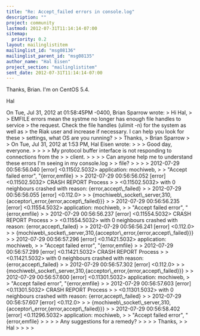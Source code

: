 ```yaml
---
title: "Re: Accept_failed errors in console.log"
description: ""
project: community
lastmod: 2012-07-31T11:14:14-07:00
sitemap:
  priority: 0.2
layout: mailinglistitem
mailinglist_id: "msg08136"
mailinglist_parent_id: "msg08135"
author_name: "Hal Eisen"
project_section: "mailinglistitem"
sent_date: 2012-07-31T11:14:14-07:00
---
```



Thanks, Brian. I'm on CentOS 5.4.

Hal

On Tue, Jul 31, 2012 at 01:58:45PM -0400, Brian Sparrow wrote:
&gt; Hi Hal,
&gt; 
&gt; EMFILE errors mean the systme no longer has enough file handles to service
&gt; the request. Check the file handles (ulimit -n) for the system as well as
&gt; the Riak user and increase if necessary. I can help you look for these
&gt; settings, what OS are you running?
&gt; 
&gt; Thanks,
&gt; Brian Sparrow
&gt; 
&gt; On Tue, Jul 31, 2012 at 1:53 PM, Hal Eisen  wrote:
&gt; 
&gt; &gt; Good day, everyone.
&gt; &gt;
&gt; &gt; My protocol buffer interface is not responding to connections from the
&gt; &gt; client.
&gt; &gt;
&gt; &gt; Can anyone help me to understand these errors I'm seeing in my console.log
&gt; &gt; file?
&gt; &gt;
&gt; &gt; 2012-07-29 00:56:56.040 [error] &lt;0.11502.5032&gt; application: mochiweb,
&gt; &gt; "Accept failed error", "{error,emfile}
&gt; &gt; 2012-07-29 00:56:56.052 [error] &lt;0.11502.5032&gt; CRASH REPORT Process
&gt; &gt; &lt;0.11502.5032&gt; with 0 neighbours crashed with reason: {error,accept\\_failed}
&gt; &gt; 2012-07-29 00:56:56.055 [error] &lt;0.112.0&gt;
&gt; &gt; {mochiweb\\_socket\\_server,310,{acceptor\\_error,{error,accept\\_failed}}}
&gt; &gt; 2012-07-29 00:56:56.235 [error] &lt;0.11554.5032&gt; application: mochiweb,
&gt; &gt; "Accept failed error", "{error,emfile}
&gt; &gt; 2012-07-29 00:56:56.237 [error] &lt;0.11554.5032&gt; CRASH REPORT Process
&gt; &gt; &lt;0.11554.5032&gt; with 0 neighbours crashed with reason: {error,accept\\_failed}
&gt; &gt; 2012-07-29 00:56:56.241 [error] &lt;0.112.0&gt;
&gt; &gt; {mochiweb\\_socket\\_server,310,{acceptor\\_error,{error,accept\\_failed}}}
&gt; &gt; 2012-07-29 00:56:57.296 [error] &lt;0.11421.5032&gt; application: mochiweb,
&gt; &gt; "Accept failed error", "{error,emfile}
&gt; &gt; 2012-07-29 00:56:57.299 [error] &lt;0.11421.5032&gt; CRASH REPORT Process
&gt; &gt; &lt;0.11421.5032&gt; with 0 neighbours crashed with reason: {error,accept\\_failed}
&gt; &gt; 2012-07-29 00:56:57.302 [error] &lt;0.112.0&gt;
&gt; &gt; {mochiweb\\_socket\\_server,310,{acceptor\\_error,{error,accept\\_failed}}}
&gt; &gt; 2012-07-29 00:56:57.600 [error] &lt;0.11301.5032&gt; application: mochiweb,
&gt; &gt; "Accept failed error", "{error,emfile}
&gt; &gt; 2012-07-29 00:56:57.603 [error] &lt;0.11301.5032&gt; CRASH REPORT Process
&gt; &gt; &lt;0.11301.5032&gt; with 0 neighbours crashed with reason: {error,accept\\_failed}
&gt; &gt; 2012-07-29 00:56:57.607 [error] &lt;0.112.0&gt;
&gt; &gt; {mochiweb\\_socket\\_server,310,{acceptor\\_error,{error,accept\\_failed}}}
&gt; &gt; 2012-07-29 00:56:58.402 [error] &lt;0.11296.5032&gt; application: mochiweb,
&gt; &gt; "Accept failed error", "{error,emfile}
&gt; &gt;
&gt; &gt; Any suggestions for a remedy?
&gt; &gt;
&gt; &gt; Thanks,
&gt; &gt; Hal
&gt; &gt;
&gt; &gt;


